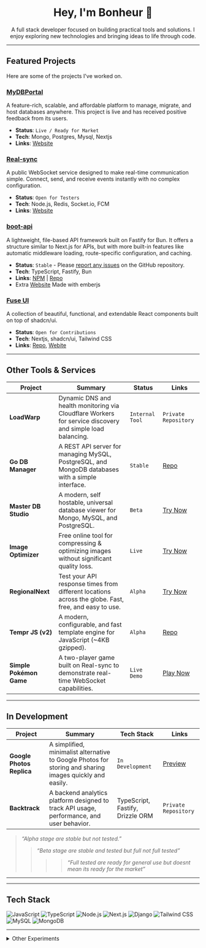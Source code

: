 <h1 align="center">Hey, I'm Bonheur 👋</h1>

<p align="center">
  A full stack developer focused on building practical tools and solutions. I enjoy exploring new technologies and bringing ideas to life through code.
</p>

---

## Featured Projects

Here are some of the projects I've worked on.

### [MyDBPortal](https://mydbportal.com/)
A feature-rich, scalable, and affordable platform to manage, migrate, and host databases anywhere. This project is live and has received positive feedback from its users.
* **Status**: `Live / Ready for Market`
* **Tech**: Mongo, Postgres, Mysql, Nextjs
* **Links**: [Website](https://mydbportal.com/)

### [Real-sync](https://real-sync.vercel.app/)
A public WebSocket service designed to make real-time communication simple. Connect, send, and receive events instantly with no complex configuration.
* **Status**: `Open for Testers`
* **Tech**: Node.js, Redis, Socket.io, FCM
* **Links**: [Website](https://real-sync.vercel.app/)

### [boot-api](https://www.npmjs.com/package/boot-api)
A lightweight, file-based API framework built on Fastify for Bun. It offers a structure similar to Next.js for APIs, but with more built-in features like automatic middleware loading, route-specific configuration, and caching.
* **Status**: `Stable` - Please [report any issues](https://github.com/bonheur15/boot-api/issues) on the GitHub repository.
* **Tech**: TypeScript, Fastify, Bun
* **Links**: [NPM](https://www.npmjs.com/package/boot-api) | [Repo](https://github.com/bonheur15/boot-api)
* Extra [Website](https://boot-api.hubfiy.space/) Made with emberjs

### [Fuse UI](https://github.com/bonheur15/fuse-ui)
A collection of beautiful, functional, and extendable React components built on top of shadcn/ui.
* **Status**: `Open for Contributions`
* **Tech**: Nextjs, shadcn/ui, Tailwind CSS
* **Links**: [Repo](https://github.com/bonheur15/fuse-ui), [Webite](https://fuse-ui.vercel.app)

---

## Other Tools & Services

| Project                 | Summary                                                                                                 | Status                     | Links                                                                                             |
| ----------------------- | ------------------------------------------------------------------------------------------------------- | -------------------------- | ------------------------------------------------------------------------------------------------- |
| **LoadWarp** | Dynamic DNS and health monitoring via Cloudflare Workers for service discovery and simple load balancing. | `Internal Tool`            | `Private Repository`                                                                              |
| **Go DB Manager** | A REST API server for managing MySQL, PostgreSQL, and MongoDB databases with a simple interface.          | `Stable`                   | [Repo](https://github.com/bonheur15/go-db-manager)                                                  |
| **Master DB Studio** | A modern, self hostable, universal database viewer for Mongo, MySQL, and PostgreSQL.                    | `Beta`                     | [Try Now](https://master-db-studio.vercel.app/)                                                   |
| **Image Optimizer** | Free online tool for compressing & optimizing images without significant quality loss.                  | `Live`                     | [Try Now](https://image-munch.hubfiy.space/)                                                      |
| **RegionalNext** | Test your API response times from different locations across the globe. Fast, free, and easy to use.    | `Alpha`                    | [Try Now](https://regionalnext.vercel.app/)                                                       |
| **Tempr JS (v2)** | A modern, configurable, and fast template engine for JavaScript (~4KB gzipped).                         | `Alpha`                    | [Repo](https://github.com/bonheur15/TemprJs)                                                      |
| **Simple Pokémon Game** | A two-player game built on Real-sync to demonstrate real-time WebSocket capabilities.                   | `Live Demo`                | [Play Now](https://simple-pokemon-preview.vercel.app/game)                                        |

---

## In Development

| Project                 | Summary                                                                                                | Tech Stack                         | Links                                                                                             |
| ----------------------- | ------------------------------------------------------------------------------------------------------ | ---------------------------------- | ------------------------------------------------------------------------------------------------- |
| **Google Photos Replica** | A simplified, minimalist alternative to Google Photos for storing and sharing images quickly and easily. | `In Development`                   | [Preview](https://google-photos-replica.vercel.app/)                                       |
| **Backtrack** | A backend analytics platform designed to track API usage, performance, and user behavior.                | TypeScript, Fastify, Drizzle ORM   | `Private Repository`                                                                              |

> *“Alpha stage are stable but not tested.”*
> > *“Beta stage are stable and tested but full not full tested”*
> > > > *“Full tested are ready for general use but doesnt mean its ready for the market”*
---

---

## Tech Stack

![JavaScript](https://img.shields.io/badge/-JavaScript-F7DF1E?style=flat&logo=javascript&logoColor=000)
![TypeScript](https://img.shields.io/badge/-TypeScript-3178C6?style=flat&logo=typescript&logoColor=fff)
![Node.js](https://img.shields.io/badge/-Node.js-339933?style=flat&logo=node.js&logoColor=fff)
![Next.js](https://img.shields.io/badge/-Next.js-000?style=flat&logo=next.js)
![Django](https://img.shields.io/badge/-Django-092E20?style=flat&logo=django)
![Tailwind CSS](https://img.shields.io/badge/-Tailwind-38B2AC?style=flat&logo=tailwind-css&logoColor=fff)
![MySQL](https://img.shields.io/badge/-MySQL-4479A1?style=flat&logo=mysql&logoColor=fff)
![MongoDB](https://img.shields.io/badge/-MongoDB-47A248?style=flat&logo=mongodb&logoColor=fff)

---

<details>
<summary>Other Experiments</summary>

* CLI IP Scanner
* Social Media Engagement Bot
* MT5 Auto Trading Bridge

</details>

